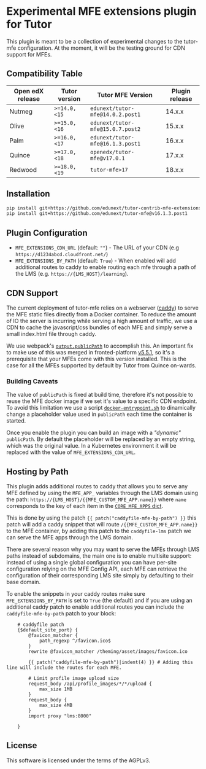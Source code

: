 # Experimental MFE extensions plugin for Tutor

This plugin is meant to be a collection of experimental changes to the
tutor-mfe configuration. At the moment, it will be the testing ground for CDN support
for MFEs.

## Compatibility Table

| Open edX release | Tutor version     | Tutor MFE Version                    | Plugin release |
|------------------|-------------------|--------------------------------------|----------------|
| Nutmeg           | `>=14.0, <15`     | `edunext/tutor-mfe@14.0.2.post1`     | 14.x.x         |
| Olive            | `>=15.0, <16`     | `edunext/tutor-mfe@15.0.7.post2`     | 15.x.x         |
| Palm             | `>=16.0, <17`     | `edunext/tutor-mfe@16.1.3.post1`     | 16.x.x         |
| Quince           | `>=17.0, <18`     | `openedx/tutor-mfe@v17.0.1`          | 17.x.x         |
| Redwood          | `>=18.0, <19`     | `tutor-mfe>17`                       | 18.x.x         |

## Installation

```bash
pip install git+https://github.com/edunext/tutor-contrib-mfe-extensions@v16.0.0
pip install git+https://github.com/edunext/tutor-mfe@v16.1.3.post1
```

## Plugin Configuration

- `MFE_EXTENSIONS_CDN_URL` (default: `""`) - The URL of your CDN
  (e.g `https://d1234abcd.cloudfront.net/`)
- `MFE_EXTENSIONS_BY_PATH` (default: `True`) - When enabled will
  add additional routes to caddy to enable routing each mfe through
  a path of the LMS (e.g. `https://{LMS_HOST}/learning`).

## CDN Support

The current deployment of tutor-mfe relies on a webserver
([caddy](https://caddyserver.com/)) to serve the MFE static files directly from
a Docker container. To reduce the amount of IO the server is incurring while
serving a high amount of traffic, we use a CDN to cache the javascript/css
bundles of each MFE and simply serve a small index.html file through caddy.

We use webpack's
[`output.publicPath`](https://webpack.js.org/configuration/output/#outputpublicpath)
to accomplish this. An important fix to make use of this was merged in fronted-platform
[v5.5.1](https://github.com/openedx/frontend-platform/releases/tag/v5.5.1), so
it's a prerequisite that your MFEs come with this version installed. This is the
case for all the MFEs supported by default by Tutor from Quince on-wards.

### Building Caveats

The value of `publicPath` is fixed at build time, therefore it's not possible to reuse
the MFE docker image if we set it's value to a specific CDN endpoint.
To avoid this limitation we use a script
[`docker-entrypoint.sh`](tutormfe_extensions/templates/mfe/build/mfe/docker-entrypoint.sh)
to dinamically change a placeholder value used in `publicPath` each time the container is
started.

Once you enable the plugin you can build an image with a _"dynamic"_ `publicPath`.
By default the placeholder will be replaced by an empty string, which was the original value.
In a Kubernetes environment it will be replaced with the value of `MFE_EXTENSIONS_CDN_URL`.

## Hosting by Path

This plugin adds additional routes to caddy that allows you to serve any MFE defined
by using the `MFE_APP_` variables through the LMS domain using the path:
`https://{LMS_HOST}/{{MFE_CUSTOM_MFE_APP.name}}` where `name` corresponds to the
key of each item in the [`CORE_MFE_APPS` dict](https://github.com/overhangio/tutor-mfe/blob/v16.1.3/tutormfe/plugin.py#L48).

This is done by using the patch `{{ patch("caddyfile-mfe-by-path") }}` this patch will
add a caddy snippet that will route `/{{MFE_CUSTOM_MFE_APP.name}}` to the MFE container,
by adding this patch to the `caddyfile-lms` patch we can serve the MFE apps through the
LMS domain.

There are several reason why you may want to serve the MFEs through LMS paths instead
of subdomains, the main one is to enable multisite support: instead of using
a single global configuration you can have per-site configuration relying on the
MFE Config API, each MFE can retrieve the configuration of their corresponding LMS
site simply by defaulting to their base domain.

To enable the snippets in your caddy routes make sure `MFE_EXTENSIONS_BY_PATH` is set
to `True` (the default) and if you are using an additional caddy patch to enable
additional routes you can include the `caddyfile-mfe-by-path` patch to your block:

```
    # caddyfile patch
    {$default_site_port} {
        @favicon_matcher {
            path_regexp ^/favicon.ico$
        }
        rewrite @favicon_matcher /theming/asset/images/favicon.ico

        {{ patch("caddyfile-mfe-by-path")|indent(4) }} # Adding this line will include the routes for each MFE.

        # Limit profile image upload size
        request_body /api/profile_images/*/*/upload {
            max_size 1MB
        }
        request_body {
            max_size 4MB
        }
        import proxy "lms:8000"

    }
```

## License

This software is licensed under the terms of the AGPLv3.
